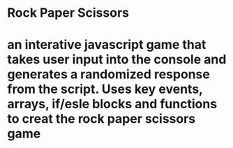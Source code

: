 # Rock Paper Scissors

# an interative javascript game that takes user input into the console and generates a randomized response from the script. Uses key events, arrays, if/esle blocks and functions to creat the rock paper scissors game

